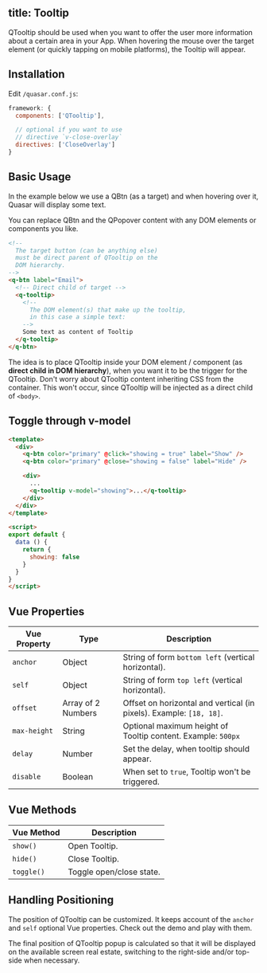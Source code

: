 title: Tooltip
---
QTooltip should be used when you want to offer the user more information about a certain area in your App. When hovering the mouse over the target element (or quickly tapping on mobile platforms), the Tooltip will appear.
<input type="hidden" data-fullpage-demo="popups/tooltip">
## Installation
Edit `/quasar.conf.js`:
```js
framework: {
  components: ['QTooltip'],

  // optional if you want to use
  // directive `v-close-overlay`
  directives: ['CloseOverlay']
}
```
## Basic Usage
In the example below we use a QBtn (as a target) and when hovering over it, Quasar will display some text.

You can replace QBtn and the QPopover content with any DOM elements or components you like.

``` html
<!--
  The target button (can be anything else)
  must be direct parent of QTooltip on the
  DOM hierarchy.
-->
<q-btn label="Email">
  <!-- Direct child of target -->
  <q-tooltip>
    <!--
      The DOM element(s) that make up the tooltip,
      in this case a simple text:
    -->
    Some text as content of Tooltip
  </q-tooltip>
</q-btn>
```

The idea is to place QTooltip inside your DOM element / component (as **direct child in DOM hierarchy**), when you want it to be the trigger for the QTooltip. Don't worry about QTooltip content inheriting CSS from the container. This won't occur, since QTooltip will be injected as a direct child of `<body>`.

## Toggle through v-model
``` html
<template>
  <div>
    <q-btn color="primary" @click="showing = true" label="Show" />
    <q-btn color="primary" @close="showing = false" label="Hide" />

    <div>
      ...
      <q-tooltip v-model="showing">...</q-tooltip>
    </div>
  </div>
</template>

<script>
export default {
  data () {
    return {
      showing: false
    }
  }
}
</script>
```

## Vue Properties
| Vue Property | Type | Description |
| --- | --- | --- |
| `anchor` | Object | String of form `bottom left` (vertical horizontal). |
| `self` | Object | String of form `top left` (vertical horizontal). |
| `offset` | Array of 2 Numbers | Offset on horizontal and vertical (in pixels). Example: `[18, 18]`. |
| `max-height` | String | Optional maximum height of Tooltip content. Example: `500px` |
| `delay` | Number | Set the delay, when tooltip should appear. |
| `disable` | Boolean | When set to `true`, Tooltip won't be triggered. |

## Vue Methods

| Vue Method | Description |
| --- | --- |
| `show()` | Open Tooltip. |
| `hide()` | Close Tooltip. |
| `toggle()` | Toggle open/close state. |

## Handling Positioning
The position of QTooltip can be customized. It keeps account of the `anchor` and `self` optional Vue properties. Check out the demo and play with them.

The final position of QTooltip popup is calculated so that it will be displayed on the available screen real estate, switching to the right-side and/or top-side when necessary.
